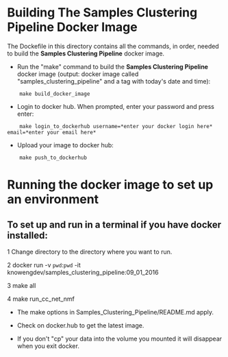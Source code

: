 # Building The Samples Clustering Pipeline Docker Image
The Dockefile in this directory contains all the commands, in order, needed to build the **Samples Clustering Pipeline** docker image.

* Run the "make" command to build the **Samples Clustering Pipeline** docker image (output: docker image called "samples_clustering_pipeline" and a tag with today's date and time):
```
    make build_docker_image
```

* Login to docker hub. When prompted, enter your password and press enter:
```
    make login_to_dockerhub username=*enter your docker login here* email=*enter your email here*
```

* Upload your image to docker hub:
```
    make push_to_dockerhub
```
# Running the docker image to set up an environment

## To set up and run in a terminal  if you have docker installed:
1 Change directory to the directory  where you want to run.

2 docker run -v `pwd`:`pwd` -it knowengdev/samples_clustering_pipeline:09_01_2016

3 make all

4 make run_cc_net_nmf

* The make options in Samples_Clustering_Pipeline/README.md apply.

* Check on docker.hub to get the latest image. 

* If you don't "cp" your data into the volume you mounted it will disappear when you exit docker.


